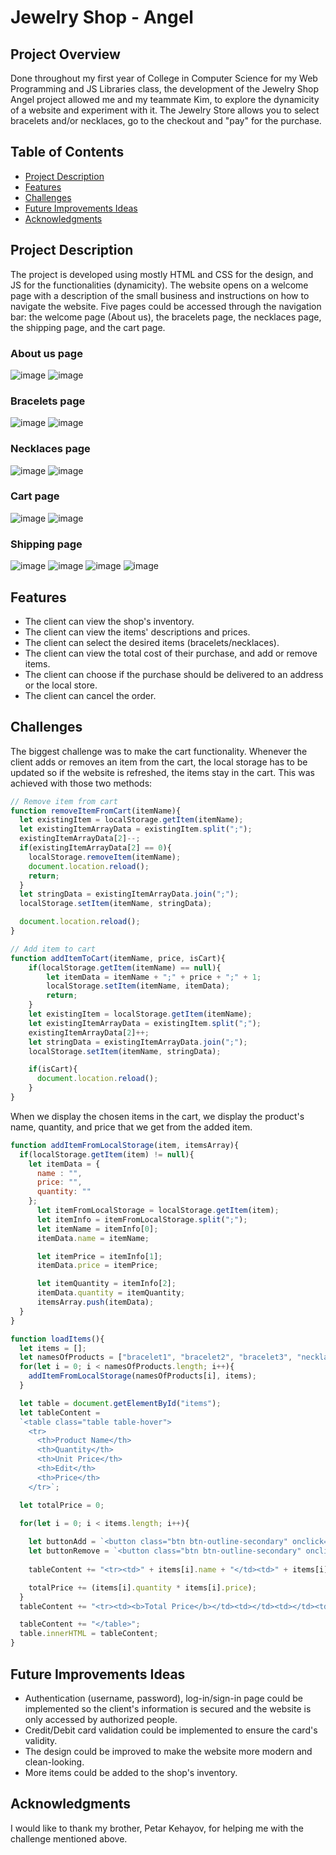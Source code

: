 # Jewelry Shop - Angel

## Project Overview
Done throughout my first year of College in Computer Science for my Web Programming and JS Libraries class, the development of the Jewelry Shop Angel project
allowed me and my teammate Kim, to explore the dynamicity of a website and experiment with it. The Jewelry Store allows you to select bracelets and/or necklaces,
go to the checkout and "pay" for the purchase.

## Table of Contents
- [Project Description](#project-description)
- [Features](#features)
- [Challenges](#challenges)
- [Future Improvements Ideas](#improvements)
- [Acknowledgments](#acknowledgments)

<a name="project-description"></a>
## Project Description 
The project is developed using mostly HTML and CSS for the design, and JS for the functionalities (dynamicity). The website opens on a
welcome page with a description of the small business and instructions on how to navigate the website. Five pages could be accessed through the navigation bar:
the welcome page (About us), the bracelets page, the necklaces page, the shipping page, and the cart page.
### About us page
![image](https://github.com/Mila5847/JSProject/assets/46633364/530ccff1-ba49-4374-9de5-65991e9b1735)
![image](https://github.com/Mila5847/JSProject/assets/46633364/e6d22ab4-ad84-4a13-abbc-182f2a0f1fbb)
### Bracelets page
![image](https://github.com/Mila5847/JSProject/assets/46633364/5999f3c2-de76-444c-985a-5bbb0a0d40e7)
![image](https://github.com/Mila5847/JSProject/assets/46633364/ad5d1a9a-bdc0-4bec-8413-bd80db1da292)
### Necklaces page
![image](https://github.com/Mila5847/JSProject/assets/46633364/fc5fcb24-6f42-44d5-8de9-f7d81089bf7d)
![image](https://github.com/Mila5847/JSProject/assets/46633364/9c3a170e-cba5-42ec-8ef3-c05040e495e4)
### Cart page
![image](https://github.com/Mila5847/JSProject/assets/46633364/805fca9b-b3d4-44ec-b398-3cfcccae76ba)
![image](https://github.com/Mila5847/JSProject/assets/46633364/e88f3ee5-51df-4809-9f04-bd0e8cfae73a)
### Shipping page
![image](https://github.com/Mila5847/JSProject/assets/46633364/0a82f09c-186b-4ad2-b213-02363d254edf)
![image](https://github.com/Mila5847/JSProject/assets/46633364/764e2454-4093-4bdd-86d6-852b5e077a5a)
![image](https://github.com/Mila5847/JSProject/assets/46633364/2d250bd5-0266-4ebb-837d-ce552e59d883)
![image](https://github.com/Mila5847/JSProject/assets/46633364/659c2031-b23f-42b2-bcc5-11f29db2ffd4)

<a name="features"></a>
## Features 
- The client can view the shop's inventory.
- The client can view the items' descriptions and prices.
- The client can select the desired items (bracelets/necklaces).
- The client can view the total cost of their purchase, and add or remove items.
- The client can choose if the purchase should be delivered to an address or the local store.
- The client can cancel the order.

<a name="challenges"></a>
## Challenges
The biggest challenge was to make the cart functionality. Whenever the client adds or removes an item from the cart, the local storage has to be updated 
so if the website is refreshed, the items stay in the cart. This was achieved with those two methods:
```javascript
// Remove item from cart
function removeItemFromCart(itemName){
  let existingItem = localStorage.getItem(itemName);
  let existingItemArrayData = existingItem.split(";");
  existingItemArrayData[2]--;
  if(existingItemArrayData[2] == 0){
    localStorage.removeItem(itemName);
    document.location.reload(); 
    return;
  }
  let stringData = existingItemArrayData.join(";");
  localStorage.setItem(itemName, stringData);

  document.location.reload(); 
}

// Add item to cart
function addItemToCart(itemName, price, isCart){
    if(localStorage.getItem(itemName) == null){
        let itemData = itemName + ";" + price + ";" + 1;
        localStorage.setItem(itemName, itemData);
        return;
    }
    let existingItem = localStorage.getItem(itemName);
    let existingItemArrayData = existingItem.split(";");
    existingItemArrayData[2]++;
    let stringData = existingItemArrayData.join(";");
    localStorage.setItem(itemName, stringData);

    if(isCart){
      document.location.reload();
    }
}
```
When we display the chosen items in the cart, we display the product's name, quantity, and price that we get from the added item.
```javascript
function addItemFromLocalStorage(item, itemsArray){
  if(localStorage.getItem(item) != null){
    let itemData = {
      name : "",
      price: "",
      quantity: ""
    };
      let itemFromLocalStorage = localStorage.getItem(item);
      let itemInfo = itemFromLocalStorage.split(";");
      let itemName = itemInfo[0];
      itemData.name = itemName;

      let itemPrice = itemInfo[1];
      itemData.price = itemPrice;

      let itemQuantity = itemInfo[2];
      itemData.quantity = itemQuantity;
      itemsArray.push(itemData);
  }
}

function loadItems(){
  let items = [];
  let namesOfProducts = ["bracelet1", "bracelet2", "bracelet3", "necklace1", "necklace2", "necklace3"];
  for(let i = 0; i < namesOfProducts.length; i++){
    addItemFromLocalStorage(namesOfProducts[i], items);
  }

  let table = document.getElementById("items");
  let tableContent = 
  `<table class="table table-hover"> 
    <tr>
      <th>Product Name</th>
      <th>Quantity</th>
      <th>Unit Price</th>
      <th>Edit</th>
      <th>Price</th>
    </tr>`;

  let totalPrice = 0;

  for(let i = 0; i < items.length; i++){
    
    let buttonAdd = `<button class="btn btn-outline-secondary" onclick="addItemToCart('`+ items[i].name + `',` + items[i].price + `, true)">+</button>`;
    let buttonRemove = `<button class="btn btn-outline-secondary" onclick="removeItemFromCart('`+ items[i].name + `')">-</button>`;
    
    tableContent += "<tr><td>" + items[i].name + "</td><td>" + items[i].quantity + "</td><td>" + items[i].price + "</td><td>" + buttonAdd + buttonRemove + "</td><td>" + (items[i].quantity * items[i].price) + " $" + "</td></tr>";

    totalPrice += (items[i].quantity * items[i].price);
  }
  tableContent += "<tr><td><b>Total Price</b></td><td></td><td></td><td></td><td>" + totalPrice + " $" + "</td></tr>";

  tableContent += "</table>";
  table.innerHTML = tableContent; 
}
```
<a name="improvements"></a>
## Future Improvements Ideas
- Authentication (username, password), log-in/sign-in page could be implemented so the client's information is secured and the website is only accessed by authorized people.
- Credit/Debit card validation could be implemented to ensure the card's validity.
- The design could be improved to make the website more modern and clean-looking.
- More items could be added to the shop's inventory.

<a name="acknowledgments"></a>
## Acknowledgments 
I would like to thank my brother, Petar Kehayov, for helping me with the challenge mentioned above. 
